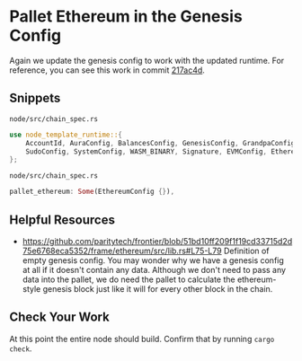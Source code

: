 # Pallet Ethereum in the Genesis Config
Again we update the genesis config to work with the updated runtime. For reference, you can see this work in commit [217ac4d](https://github.com/JoshOrndorff/substrate-node-template/commit/217ac4d7a63575631c65e6a2b8936b88fc4bcbca).

## Snippets

`node/src/chain_spec.rs`
```rust
use node_template_runtime::{
	AccountId, AuraConfig, BalancesConfig, GenesisConfig, GrandpaConfig,
	SudoConfig, SystemConfig, WASM_BINARY, Signature, EVMConfig, EthereumConfig,
};
```

`node/src/chain_spec.rs`
```rust
pallet_ethereum: Some(EthereumConfig {}),
```

## Helpful Resources
* https://github.com/paritytech/frontier/blob/51bd10ff209f1f19cd33715d2d75e6768eca5352/frame/ethereum/src/lib.rs#L75-L79 Definition of empty genesis config. You may wonder why we have a genesis config at all if it doesn't contain any data. Although we don't need to pass any data into the pallet, we do need the pallet to calculate the ethereum-style genesis block just like it will for every other block in the chain.

## Check Your Work

At this point the entire node should build. Confirm that by running `cargo check`.
